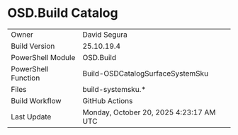 ﻿# OSD.Build Catalog

| | |
|-|-|
| Owner | David Segura |
| Build Version | 25.10.19.4 |
| PowerShell Module | OSD.Build |
| PowerShell Function | Build-OSDCatalogSurfaceSystemSku |
| Files | build-systemsku.* |
| Build Workflow | GitHub Actions |
| Last Update | Monday, October 20, 2025 4:23:17 AM UTC |
